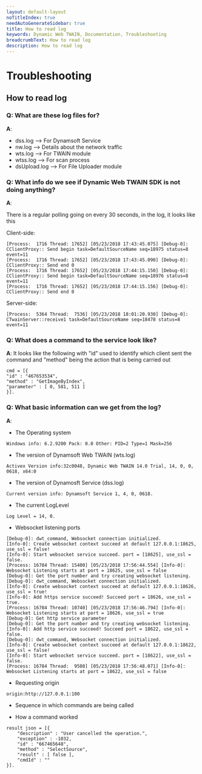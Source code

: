 ```yaml
---
layout: default-layout
noTitleIndex: true
needAutoGenerateSidebar: true
title: How to read log
keywords: Dynamic Web TWAIN, Documentation, Troubleshooting
breadcrumbText: How to read log
description: How to read log
---
```


# Troubleshooting

## How to read log

### Q: What are these log files for?

**A**:

- dss.log --> For Dynamsoft Service
- nw.log --> Details about the network traffic
- wts.log --> For TWAIN module
- wtss.log --> For scan process
- dsUpload.log --> For File Uploader module

### Q: What info do we see if Dynamic Web TWAIN SDK is not doing anything?

**A**:

There is a regular polling going on every 30 seconds, in the log, it looks like this

Client-side:

```
[Process:  1716 Thread: 17652] [05/23/2018 17:43:45.075] [Debug-0]: CClientProxy:: Send begin task=DefaultSourceName seq=18975 status=8 event=11
[Process:  1716 Thread: 17652] [05/23/2018 17:43:45.090] [Debug-0]: CClientProxy:: Send end 0
[Process:  1716 Thread: 17652] [05/23/2018 17:44:15.150] [Debug-0]: CClientProxy:: Send begin task=DefaultSourceName seq=18976 status=8 event=11
[Process:  1716 Thread: 17652] [05/23/2018 17:44:15.156] [Debug-0]: CClientProxy:: Send end 0
```

Server-side:

```
[Process:  5364 Thread:  7536] [05/23/2018 18:01:20.930] [Debug-0]: CTwainServer::receive1 task=DefaultSourceName seq=18478 status=8 event=11
```

### Q: What does a command to the service look like?

**A**: It looks like the following with "id" used to identify which client sent the command and "method" being the action that is being carried out

```
cmd = [{
"id" : "467653534",
"method" : "GetImageByIndex",
"parameter" : [ 0, 581, 511 ]
}].
```

### Q: What basic information can we get from the log?

**A**:

- The Operating system

```
Windows info: 6.2.9200 Pack: 0.0 Other: PID=2 Type=1 Mask=256
```

- The version of Dynamsoft Web TWAIN (wts.log)

```
Activex Version info:32c0048, Dynamic Web TWAIN 14.0 Trial, 14, 0, 0, 0618, x64:0
```

- The version of Dynamosft Service (dss.log)

```
Current version info: Dynamsoft Service 1, 4, 0, 0618.
```

- The current LogLevel

```
Log Level = 14, 0.
```

- Websocket listening ports

```
[Debug-0]: dwt_command, Websocket connection initialized.
[Info-0]: Create websocket context succeed at default 127.0.0.1:18625, use_ssl = false!
[Info-0]: Start websocket service succeed. port = [18625], use_ssl = false.
[Process: 16784 Thread: 15400] [05/23/2018 17:56:44.554] [Info-0]: Websocket Listening starts at port = 18625, use_ssl = false
[Debug-0]: Get the port number and try creating websocket listening.
[Debug-0]: dwt_command, Websocket connection initialized.
[Info-0]: Create websocket context succeed at default 127.0.0.1:18626, use_ssl = true!
[Info-0]: Add https service succeed! Succeed port = 18626, use_ssl = true.
[Process: 16784 Thread: 10740] [05/23/2018 17:56:46.794] [Info-0]: Websocket Listening starts at port = 18626, use_ssl = true
[Debug-0]: Get http service parameter
[Debug-0]: Get the port number and try creating websocket listening.
[Info-0]: Add http service succeed! Succeed port = 18622, use_ssl = false.
[Debug-0]: dwt_command, Websocket connection initialized.
[Info-0]: Create websocket context succeed at default 127.0.0.1:18622, use_ssl = false!
[Info-0]: Start websocket service succeed. port = [18622], use_ssl = false.
[Process: 16784 Thread:  9508] [05/23/2018 17:56:48.071] [Info-0]: Websocket Listening starts at port = 18622, use_ssl = false
```

- Requesting origin

```
origin:http://127.0.0.1:100
```

- Sequence in which commands are being called

- How a command worked

```
result json = [{
    "description" : "User cancelled the operation.",
    "exception" : -1032,
    "id" : "667465648",
    "method" : "SelectSource",
    "result" : [ false ],
    "cmdId" : ""
}].
```
